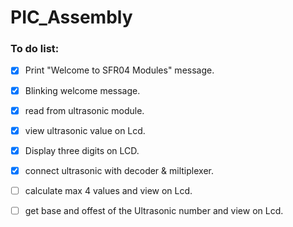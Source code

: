 # PIC_Assembly




### To do list:
- [x] Print "Welcome to SFR04 Modules" message.
- [x] Blinking welcome message.
- [x] read from ultrasonic module.
- [x] view ultrasonic value on Lcd.
- [x] Display three digits on LCD.
- [x] connect ultrasonic with decoder & miltiplexer. 
- [ ] calculate max 4 values and view on Lcd.
- [ ] get base and offest of the Ultrasonic number and view on Lcd.
 
